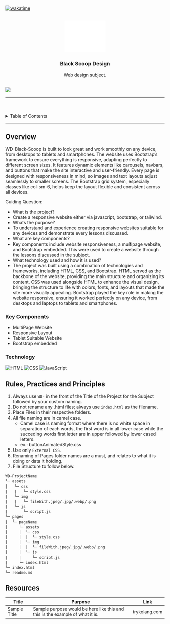 <a name="readme-top">

<br/>

[![wakatime](https://wakatime.com/badge/user/afb034e4-ca62-4f1b-b345-5d372671427c/project/48acb850-493c-411a-a028-8c03f0b3c657.svg)](https://wakatime.com/badge/user/afb034e4-ca62-4f1b-b345-5d372671427c/project/48acb850-493c-411a-a028-8c03f0b3c657)

<br />
<div align="center">
  <a href="https://github.com/zyx-0314/">
  <!-- TODO: If you want to add logo or banner you can add it here -->
    <img src="./assets/img/nyebe_white.png" alt="Nyebe" width="130" height="100">
  </a>
<!-- TODO: Change Title to the name of the title of your Project -->
  <h3 align="center">Black Scoop Design</h3>
</div>
<!-- TODO: Make a short description -->
<div align="center">
  Web design subject.
</div>

<br />

<!-- TODO: Change the zyx-0314 into your github username  -->
<!-- TODO: Change the WD-Template-Project into the same name of your folder -->
![](https://visit-counter.vercel.app/counter.png?page=nonamecon/WD-Black-Scoop)

---

<br />
<br />

<!-- TODO: If you want to add more layers for your readme -->
<details>
  <summary>Table of Contents</summary>
  <ol>
    <li>
      <a href="#overview">Overview</a>
      <ol>
        <li>
          <a href="#key-components">Key Components</a>
        </li>
        <li>
          <a href="#technology">Technology</a>
        </li>
      </ol>
    </li>
    <li>
      <a href="#rule,-practices-and-principles">Rules, Practices and Principles</a>
    </li>
    <li>
      <a href="#resources">Resources</a>
    </li>
  </ol>
</details>

---

## Overview

<!-- TODO: To be changed -->
<!-- The following are just sample -->
WD-Black-Scoop is built to look great and work smoothly on any device, from desktops to tablets and smartphones. The website uses Bootstrap’s framework to ensure everything is responsive, adapting perfectly to different screen sizes. It features dynamic elements like carousels, navbars, and buttons that make the site interactive and user-friendly. Every page is designed with responsiveness in mind, so images and text layouts adjust seamlessly to smaller screens. The Bootstrap grid system, especially classes like col-sm-6, helps keep the layout flexible and consistent across all devices.

Guiding Question:
- What is the project?
- Create a responsive website either via javascript, bootstrap, or tailwind.
- Whats the purpose?
- To understand and experience creating responsive websites suitable for any devices and demonstrate every lessons discussed.
- What are key components?
- Key components include website responsiveness, a multipage website, and Bootstrap embedded. This were used to create a website through the lessons discussed in the subject.
- What technology used and how it is used?
- The project was built using a combination of technologies and frameworks, including HTML, CSS, and Bootstrap. HTML served as the backbone of the website, providing the main structure and organizing its content. CSS was used alongside HTML to enhance the visual design, bringing the structure to life with colors, fonts, and layouts that made the site more visually appealing. Bootstrap played the key role in making the website responsive, ensuring it worked perfectly on any device, from desktops and laptops to tablets and smartphones.

### Key Components
- MultiPage Website
- Responsive Layout
- Tablet Suitable Website
- Bootstrap embedded

### Technology
<!-- TODO: List of Technology Used -->
![HTML](https://img.shields.io/badge/HTML-E34F26?style=for-the-badge&logo=html5&logoColor=white)
![CSS](https://img.shields.io/badge/CSS-1572B6?style=for-the-badge&logo=css3&logoColor=white)
![JavaScript](https://img.shields.io/badge/JavaScript-F7DF1E?style=for-the-badge&logo=javascript&logoColor=white)

## Rules, Practices and Principles
1. Always use `WD-` in the front of the Title of the Project for the Subject followed by your custom naming.
2. Do not rename any .html files; always use `index.html` as the filename.
3. Place Files in their respective folders.
4. All file naming are in camel case.
   - Camel case is naming format where there is no white space in separation of each words, the first word is in all lower case while the succeding words first letter are in upper followed by lower cased letters.
   - ex.: buttonAnimatedStyle.css
5. Use only `External CSS`.
6. Renaming of Pages folder names are a must, and relates to what it is doing or data it holding.
7. File Structure to follow below.

```
WD-ProjectName
└─ assets
|   └─ css
|   |   └─ style.css
|   └─ img
|   |   └─ fileWith.jpeg/.jpg/.webp/.png
|   └─ js
|       └─ script.js
└─ pages
|  └─ pageName
|     └─ assets
|     |  └─ css
|     |  |  └─ style.css
|     |  └─ img
|     |  |  └─ fileWith.jpeg/.jpg/.webp/.png
|     |  └─ js
|     |     └─ script.js
|     └─ index.html
└─ index.html
└─ readme.md
```

## Resources

<!-- TODO: Add References -->
| Title | Purpose | Link |
|-|-|-|
| Sample Title | Sample purpose would be here like this and this is the example of what it is. | trykolang.com |
